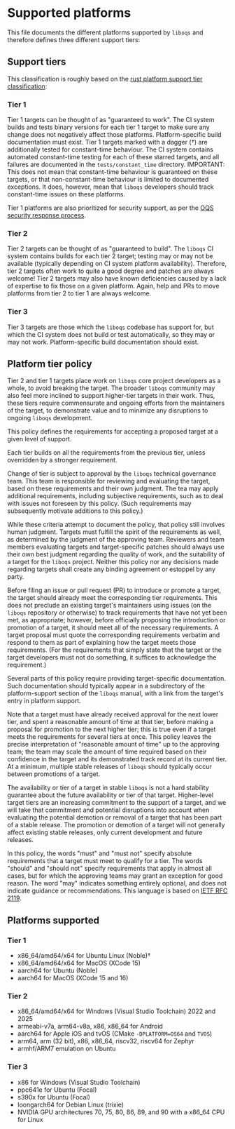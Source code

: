 # Supported platforms

This file documents the different platforms supported by `liboqs` and therefore defines three different support tiers:

## Support tiers

This classification is roughly based on the [rust platform support tier classification](https://doc.rust-lang.org/beta/rustc/platform-support.html):

### Tier 1

Tier 1 targets can be thought of as "guaranteed to work". The CI system builds and tests binary versions for each tier 1 target to make sure any change does not negatively affect those platforms. Platform-specific build documentation must exist. Tier 1 targets marked with a dagger (†) are additionally tested for constant-time behaviour. The CI system contains automated constant-time testing for each of these starred targets, and all failures are documented in the `tests/constant_time` directory. IMPORTANT: This does not mean that constant-time behaviour is guaranteed on these targets, or that non-constant-time behaviour is limited to documented exceptions. It does, however, mean that `liboqs` developers should track constant-time issues on these platforms.

Tier 1 platforms are also prioritized for security support, as per the [OQS security response process](https://github.com/open-quantum-safe/tsc/blob/main/security/response-process.md).

### Tier 2

Tier 2 targets can be thought of as "guaranteed to build". The `liboqs` CI system contains builds for each tier 2 target; testing may or may not be available (typically depending on CI system platform availability). Therefore, tier 2 targets often work to quite a good degree and patches are always welcome! Tier 2 targets may also have known deficiencies caused by a lack of expertise to fix those on a given platform. Again, help and PRs to move platforms from tier 2 to tier 1 are always welcome.

### Tier 3

Tier 3 targets are those which the `liboqs` codebase has support for, but which the CI system does not build or test automatically, so they may or may not work. Platform-specific build documentation should exist.

## Platform tier policy

Tier 2 and tier 1 targets place work on `liboqs` core project developers as a whole, to avoid breaking the target. The broader `liboqs` community may also feel more inclined to support higher-tier targets in their work. Thus, these tiers require commensurate and ongoing efforts from the maintainers of the target, to demonstrate value and to minimize any disruptions to ongoing `liboqs` development.

This policy defines the requirements for accepting a proposed target at a given level of support.

Each tier builds on all the requirements from the previous tier, unless overridden by a stronger requirement.

Change of tier is subject to approval by the `liboqs` technical governance team.  This team is responsible for reviewing and evaluating the target, based on these requirements and their own judgment. The tea may apply additional requirements, including subjective requirements, such as to deal with issues not foreseen by this policy. (Such requirements may subsequently motivate additions to this policy.)

While these criteria attempt to document the policy, that policy still involves human judgment. Targets must fulfill the spirit of the requirements as well, as determined by the judgment of the approving team. Reviewers and team members evaluating targets and target-specific patches should always use their own best judgment regarding the quality of work, and the suitability of a target for the `liboqs` project. Neither this policy nor any decisions made regarding targets shall create any binding agreement or estoppel by any party.

Before filing an issue or pull request (PR) to introduce or promote a target, the target should already meet the corresponding tier requirements. This does not preclude an existing target's maintainers using issues (on the `liboqs` repository or otherwise) to track requirements that have not yet been met, as appropriate; however, before officially proposing the introduction or promotion of a target, it should meet all of the necessary requirements. A target proposal must quote the corresponding requirements verbatim and respond to them as part of explaining how the target meets those requirements. (For the requirements that simply state that the target or the target developers must not do something, it suffices to acknowledge the requirement.)

Several parts of this policy require providing target-specific documentation. Such documentation should typically appear in a subdirectory of the platform-support section of the `liboqs` manual, with a link from the target's entry in platform support.

Note that a target must have already received approval for the next lower tier, and spent a reasonable amount of time at that tier, before making a proposal for promotion to the next higher tier; this is true even if a target meets the requirements for several tiers at once. This policy leaves the precise interpretation of "reasonable amount of time" up to the approving team; the team may scale the amount of time required based on their confidence in the target and its demonstrated track record at its current tier. At a minimum, multiple stable releases of `liboqs` should typically occur between promotions of a target.

The availability or tier of a target in stable `liboqs` is not a hard stability guarantee about the future availability or tier of that target. Higher-level target tiers are an increasing commitment to the support of a target, and we will take that commitment and potential disruptions into account when evaluating the potential demotion or removal of a target that has been part of a stable release. The promotion or demotion of a target will not generally affect existing stable releases, only current development and future releases.

In this policy, the words "must" and "must not" specify absolute requirements that a target must meet to qualify for a tier. The words "should" and "should not" specify requirements that apply in almost all cases, but for which the approving teams may grant an exception for good reason. The word "may" indicates something entirely optional, and does not indicate guidance or recommendations. This language is based on [IETF RFC 2119](https://datatracker.ietf.org/doc/html/rfc2119).

## Platforms supported

### Tier 1

- x86_64/amd64/x64 for Ubuntu Linux (Noble)†
- x86_64/amd64/x64 for MacOS (XCode 15)
- aarch64 for Ubuntu (Noble)
- aarch64 for MacOS (XCode 15 and 16)

### Tier 2

- x86_64/amd64/x64 for Windows (Visual Studio Toolchain) 2022 and 2025
- armeabi-v7a, arm64-v8a, x86, x86_64 for Android
- aarch64 for Apple iOS and tvOS (CMake `-DPLATFORM=OS64` and `TVOS`)
- arm64, arm (32 bit), x86, x86_64, riscv32, riscv64 for Zephyr
- armhf/ARM7 emulation on Ubuntu

### Tier 3

- x86 for Windows (Visual Studio Toolchain)
- ppc641e for Ubuntu (Focal)
- s390x for Ubuntu (Focal)
- loongarch64 for Debian Linux (trixie)
- NVIDIA GPU architectures 70, 75, 80, 86, 89, and 90 with a x86_64 CPU for Linux
